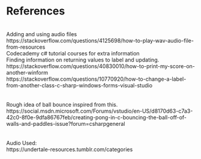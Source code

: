 # References
<br>
Adding and using audio files
<br>
https://stackoverflow.com/questions/4125698/how-to-play-wav-audio-file-from-resources
<br>
Codecademy c# tutorial courses for extra information
<br>
Finding information on returning values to label and updating.
<br>
https://stackoverflow.com/questions/40830010/how-to-print-my-score-on-another-winform
<br>
https://stackoverflow.com/questions/10770920/how-to-change-a-label-from-another-class-c-sharp-windows-forms-visual-studio
<br>
<br>
<br>
Rough idea of ball bounce inspired from this.
<br>
https://social.msdn.microsoft.com/Forums/vstudio/en-US/d8170d63-c7a3-42c0-8f0e-9dfa86767feb/creating-pong-in-c-bouncing-the-ball-off-of-walls-and-paddles-issue?forum=csharpgeneral
<br>
<br>
<br>
Audio Used:
<br>
https://undertale-resources.tumblr.com/categories
<br>
